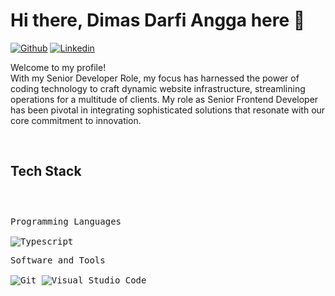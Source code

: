 <h1>Hi there, Dimas Darfi Angga here 👋</h1>

<!-- Header Links -->
[![Github](https://img.shields.io/badge/-Github-000?style=flat&logo=Github&logoColor=white)]([https://github.com/amangupta143](https://github.com/dimasd-angga))
[![Linkedin](https://img.shields.io/badge/-LinkedIn-blue?style=flat&logo=Linkedin&logoColor=white)](https://www.linkedin.com/in/dimasdarfiangga/)



<!-- Short Bio -->
<p>Welcome to my profile! </br> With my Senior Developer Role, my focus has harnessed the power of coding technology to craft dynamic website infrastructure, streamlining operations for a multitude of clients. My role as Senior Frontend Developer has been pivotal in integrating sophisticated solutions that resonate with our core commitment to innovation.
</p>

<!-- Tech Stack -->
</br>
<h2>Tech Stack</h2>

<div>
	<p style="display: inline-block;">
	<p>
		<kbd>
			<kbd>Programming Languages</kbd>
			<br>
			<br>
			<img alt="Typescript" src="https://img.shields.io/badge/Typescript-05122A?style=flat&logo=typescript">
		</kbd>
	</p>
	<p>
		<kbd>
			<kbd>Software and Tools</kbd>
			<br>
			<br>
			<img alt="Git" src="https://img.shields.io/badge/Git-05122A?style=flat&logo=Git">
			<img alt="Visual Studio Code" src="https://img.shields.io/badge/Visual%20Studio%20Code-05122A?style=flat&logo=Visual%20Studio%20Code">
		</kbd>
	</p>
    </p>
</div>

<br>
